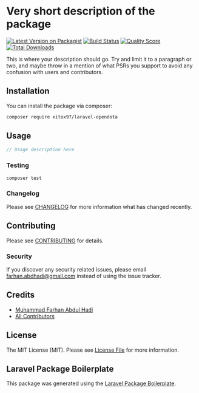 # Very short description of the package

[![Latest Version on Packagist](https://img.shields.io/packagist/v/xitox97/laravel-opendota.svg?style=flat-square)](https://packagist.org/packages/xitox97/laravel-opendota)
[![Build Status](https://img.shields.io/travis/xitox97/laravel-opendota/master.svg?style=flat-square)](https://travis-ci.org/xitox97/laravel-opendota)
[![Quality Score](https://img.shields.io/scrutinizer/g/xitox97/laravel-opendota.svg?style=flat-square)](https://scrutinizer-ci.com/g/xitox97/laravel-opendota)
[![Total Downloads](https://img.shields.io/packagist/dt/xitox97/laravel-opendota.svg?style=flat-square)](https://packagist.org/packages/xitox97/laravel-opendota)

This is where your description should go. Try and limit it to a paragraph or two, and maybe throw in a mention of what PSRs you support to avoid any confusion with users and contributors.

## Installation

You can install the package via composer:

```bash
composer require xitox97/laravel-opendota
```

## Usage

``` php
// Usage description here
```

### Testing

``` bash
composer test
```

### Changelog

Please see [CHANGELOG](CHANGELOG.md) for more information what has changed recently.

## Contributing

Please see [CONTRIBUTING](CONTRIBUTING.md) for details.

### Security

If you discover any security related issues, please email farhan.abdhadi@gmail.com instead of using the issue tracker.

## Credits

- [Muhammad Farhan Abdul Hadi](https://github.com/xitox97)
- [All Contributors](../../contributors)

## License

The MIT License (MIT). Please see [License File](LICENSE.md) for more information.

## Laravel Package Boilerplate

This package was generated using the [Laravel Package Boilerplate](https://laravelpackageboilerplate.com).